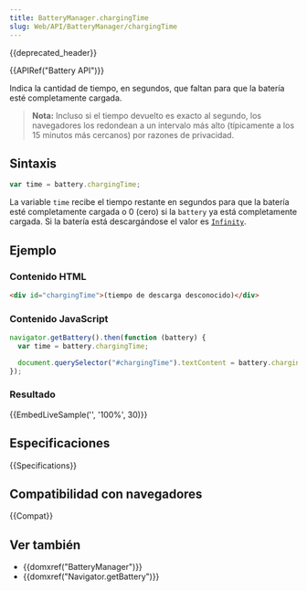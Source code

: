 ```yaml
---
title: BatteryManager.chargingTime
slug: Web/API/BatteryManager/chargingTime
---
```


{{deprecated_header}}

{{APIRef("Battery API")}}

Indica la cantidad de tiempo, en segundos, que faltan para que la batería esté completamente cargada.

> **Nota:** Incluso si el tiempo devuelto es exacto al segundo, los navegadores los redondean a un intervalo más alto (típicamente a los 15 minutos más cercanos) por razones de privacidad.

## Sintaxis

```js
var time = battery.chargingTime;
```

La variable `time` recibe el tiempo restante en segundos para que la batería
esté completamente cargada o 0 (cero) si la `battery` ya está completamente cargada.
Si la batería está descargándose el valor es [`Infinity`](/es/docs/Web/JavaScript/Reference/Global_Objects/Infinity).

## Ejemplo

### Contenido HTML

```html
<div id="chargingTime">(tiempo de descarga desconocido)</div>
```

### Contenido JavaScript

```js
navigator.getBattery().then(function (battery) {
  var time = battery.chargingTime;

  document.querySelector("#chargingTime").textContent = battery.chargingTime;
});
```

### Resultado

{{EmbedLiveSample('', '100%', 30)}}

## Especificaciones

{{Specifications}}

## Compatibilidad con navegadores

{{Compat}}

## Ver también

- {{domxref("BatteryManager")}}
- {{domxref("Navigator.getBattery")}}

